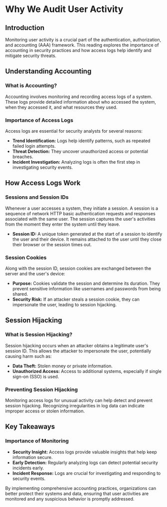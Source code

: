 # Why We Audit User Activity

## Introduction
Monitoring user activity is a crucial part of the authentication, authorization, and accounting (AAA) framework. This reading explores the importance of accounting in security practices and how access logs help identify and mitigate security threats.

## Understanding Accounting
### What is Accounting?
Accounting involves monitoring and recording access logs of a system. These logs provide detailed information about who accessed the system, when they accessed it, and what resources they used.

### Importance of Access Logs
Access logs are essential for security analysts for several reasons:
- **Trend Identification:** Logs help identify patterns, such as repeated failed login attempts.
- **Threat Detection:** They uncover unauthorized access or potential breaches.
- **Incident Investigation:** Analyzing logs is often the first step in investigating security events.

## How Access Logs Work
### Sessions and Session IDs
Whenever a user accesses a system, they initiate a session. A session is a sequence of network HTTP basic authentication requests and responses associated with the same user. The session captures the user's activities from the moment they enter the system until they leave.

- **Session ID:** A unique token generated at the start of a session to identify the user and their device. It remains attached to the user until they close their browser or the session times out.

### Session Cookies
Along with the session ID, session cookies are exchanged between the server and the user's device:
- **Purpose:** Cookies validate the session and determine its duration. They prevent sensitive information like usernames and passwords from being shared.
- **Security Risk:** If an attacker steals a session cookie, they can impersonate the user, leading to session hijacking.

## Session Hijacking
### What is Session Hijacking?
Session hijacking occurs when an attacker obtains a legitimate user's session ID. This allows the attacker to impersonate the user, potentially causing harm such as:
- **Data Theft:** Stolen money or private information.
- **Unauthorized Access:** Access to additional systems, especially if single sign-on (SSO) is used.

### Preventing Session Hijacking
Monitoring access logs for unusual activity can help detect and prevent session hijacking. Recognizing irregularities in log data can indicate improper access or stolen information.

## Key Takeaways
### Importance of Monitoring
- **Security Insight:** Access logs provide valuable insights that help keep information secure.
- **Early Detection:** Regularly analyzing logs can detect potential security incidents early.
- **Incident Response:** Logs are crucial for investigating and responding to security events.

By implementing comprehensive accounting practices, organizations can better protect their systems and data, ensuring that user activities are monitored and any suspicious behavior is promptly addressed.